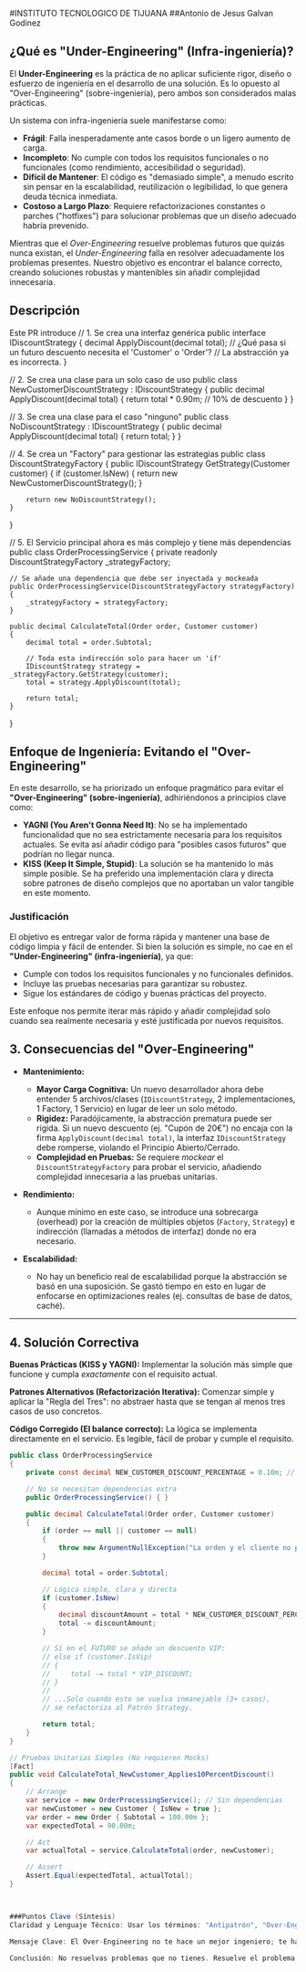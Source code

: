 #INSTITUTO TECNOLOGICO DE TIJUANA
##Antonio de Jesus Galvan Godinez

## ¿Qué es "Under-Engineering" (Infra-ingeniería)?

El **Under-Engineering** es la práctica de no aplicar suficiente rigor, diseño o esfuerzo de ingeniería en el desarrollo de una solución. Es lo opuesto al "Over-Engineering" (sobre-ingeniería), pero ambos son considerados malas prácticas.

Un sistema con infra-ingeniería suele manifestarse como:

* **Frágil**: Falla inesperadamente ante casos borde o un ligero aumento de carga.
* **Incompleto**: No cumple con todos los requisitos funcionales o no funcionales (como rendimiento, accesibilidad o seguridad).
* **Difícil de Mantener**: El código es "demasiado simple", a menudo escrito sin pensar en la escalabilidad, reutilización o legibilidad, lo que genera deuda técnica inmediata.
* **Costoso a Largo Plazo**: Requiere refactorizaciones constantes o parches ("hotfixes") para solucionar problemas que un diseño adecuado habría prevenido.

Mientras que el *Over-Engineering* resuelve problemas futuros que quizás nunca existan, el *Under-Engineering* falla en resolver adecuadamente los problemas presentes. Nuestro objetivo es encontrar el balance correcto, creando soluciones robustas y mantenibles sin añadir complejidad innecesaria.

## Descripción

Este PR introduce // 1. Se crea una interfaz genérica
public interface IDiscountStrategy
{
    decimal ApplyDiscount(decimal total);
    // ¿Qué pasa si un futuro descuento necesita el 'Customer' o 'Order'?
    // La abstracción ya es incorrecta.
}

// 2. Se crea una clase para un solo caso de uso
public class NewCustomerDiscountStrategy : IDiscountStrategy
{
    public decimal ApplyDiscount(decimal total)
    {
        return total * 0.90m; // 10% de descuento
    }
}

// 3. Se crea una clase para el caso "ninguno"
public class NoDiscountStrategy : IDiscountStrategy
{
    public decimal ApplyDiscount(decimal total)
    {
        return total;
    }
}

// 4. Se crea un "Factory" para gestionar las estrategias
public class DiscountStrategyFactory
{
    public IDiscountStrategy GetStrategy(Customer customer)
    {
        if (customer.IsNew)
        {
            return new NewCustomerDiscountStrategy();
        }

        return new NoDiscountStrategy();
    }
}

// 5. El Servicio principal ahora es más complejo y tiene más dependencias
public class OrderProcessingService
{
    private readonly DiscountStrategyFactory _strategyFactory;

    // Se añade una dependencia que debe ser inyectada y mockeada
    public OrderProcessingService(DiscountStrategyFactory strategyFactory)
    {
        _strategyFactory = strategyFactory;
    }

    public decimal CalculateTotal(Order order, Customer customer)
    {
        decimal total = order.Subtotal;
        
        // Toda esta indirección solo para hacer un 'if'
        IDiscountStrategy strategy = _strategyFactory.GetStrategy(customer);
        total = strategy.ApplyDiscount(total);

        return total;
    }
}

## Enfoque de Ingeniería: Evitando el "Over-Engineering"

En este desarrollo, se ha priorizado un enfoque pragmático para evitar el **"Over-Engineering" (sobre-ingeniería)**, adhiriéndonos a principios clave como:

* **YAGNI (You Aren't Gonna Need It)**: No se ha implementado funcionalidad que no sea estrictamente necesaria para los requisitos actuales. Se evita así añadir código para "posibles casos futuros" que podrían no llegar nunca.
* **KISS (Keep It Simple, Stupid)**: La solución se ha mantenido lo más simple posible. Se ha preferido una implementación clara y directa sobre patrones de diseño complejos que no aportaban un valor tangible en este momento.

### Justificación

El objetivo es entregar valor de forma rápida y mantener una base de código limpia y fácil de entender. Si bien la solución es simple, no cae en el **"Under-Engineering" (infra-ingeniería)**, ya que:

* Cumple con todos los requisitos funcionales y no funcionales definidos.
* Incluye las pruebas necesarias para garantizar su robustez.
* Sigue los estándares de código y buenas prácticas del proyecto.

Este enfoque nos permite iterar más rápido y añadir complejidad solo cuando sea realmente necesaria y esté justificada por nuevos requisitos.

## 3. Consecuencias del "Over-Engineering"

* **Mantenimiento:**
    * **Mayor Carga Cognitiva:** Un nuevo desarrollador ahora debe entender 5 archivos/clases (`IDiscountStrategy`, 2 implementaciones, 1 Factory, 1 Servicio) en lugar de leer un solo método.
    * **Rigidez:** Paradójicamente, la abstracción prematura puede ser rígida. Si un nuevo descuento (ej. "Cupón de 20€") no encaja con la firma `ApplyDiscount(decimal total)`, la interfaz `IDiscountStrategy` debe romperse, violando el Principio Abierto/Cerrado.
    * **Complejidad en Pruebas:** Se requiere *mockear* el `DiscountStrategyFactory` para probar el servicio, añadiendo complejidad innecesaria a las pruebas unitarias.

* **Rendimiento:**
    * Aunque mínimo en este caso, se introduce una sobrecarga (overhead) por la creación de múltiples objetos (`Factory`, `Strategy`) e indirección (llamadas a métodos de interfaz) donde no era necesario.

* **Escalabilidad:**
    * No hay un beneficio real de escalabilidad porque la abstracción se basó en una suposición. Se gastó tiempo en esto en lugar de enfocarse en optimizaciones reales (ej. consultas de base de datos, caché).

---

## 4. Solución Correctiva

**Buenas Prácticas (KISS y YAGNI):**
Implementar la solución más simple que funcione y cumpla *exactamente* con el requisito actual.

**Patrones Alternativos (Refactorización Iterativa):**
Comenzar simple y aplicar la "Regla del Tres": no abstraer hasta que se tengan al menos tres casos de uso concretos.

**Código Corregido (El balance correcto):**
La lógica se implementa directamente en el servicio. Es legible, fácil de probar y cumple el requisito.

```csharp
public class OrderProcessingService
{
    private const decimal NEW_CUSTOMER_DISCOUNT_PERCENTAGE = 0.10m; // 10%

    // No se necesitan dependencias extra
    public OrderProcessingService() { }

    public decimal CalculateTotal(Order order, Customer customer)
    {
        if (order == null || customer == null)
        {
            throw new ArgumentNullException("La orden y el cliente no pueden ser nulos.");
        }

        decimal total = order.Subtotal;

        // Lógica simple, clara y directa
        if (customer.IsNew)
        {
            decimal discountAmount = total * NEW_CUSTOMER_DISCOUNT_PERCENTAGE;
            total -= discountAmount;
        }

        // Si en el FUTURO se añade un descuento VIP:
        // else if (customer.IsVip)
        // {
        //     total -= total * VIP_DISCOUNT;
        // }
        //
        // ...Solo cuando esto se vuelva inmanejable (3+ casos),
        // se refactoriza al Patrón Strategy.

        return total;
    }
}

// Pruebas Unitarias Simples (No requieren Mocks)
[Fact]
public void CalculateTotal_NewCustomer_Applies10PercentDiscount()
{
    // Arrange
    var service = new OrderProcessingService(); // Sin dependencias
    var newCustomer = new Customer { IsNew = true };
    var order = new Order { Subtotal = 100.00m };
    var expectedTotal = 90.00m;

    // Act
    var actualTotal = service.CalculateTotal(order, newCustomer);

    // Assert
    Assert.Equal(expectedTotal, actualTotal);
}



###Puntos Clave (Síntesis)
Claridad y Lenguaje Técnico: Usar los términos: "Antipatrón", "Over-Engineering", "KISS", "YAGNI", "Abstracción Prematura", "Patrón Strategy", "Carga Cognitiva" y "Refactorización Iterativa".

Mensaje Clave: El Over-Engineering no te hace un mejor ingeniero; te hace un ingeniero más lento. La verdadera habilidad de ingeniería senior es saber cuándo no usar un patrón de diseño complejo.

Conclusión: No resuelvas problemas que no tienes. Resuelve el problema actual de forma limpia y mantén la flexibilidad para refactorizar en el futuro, cuando la complejidad real lo justifique.
